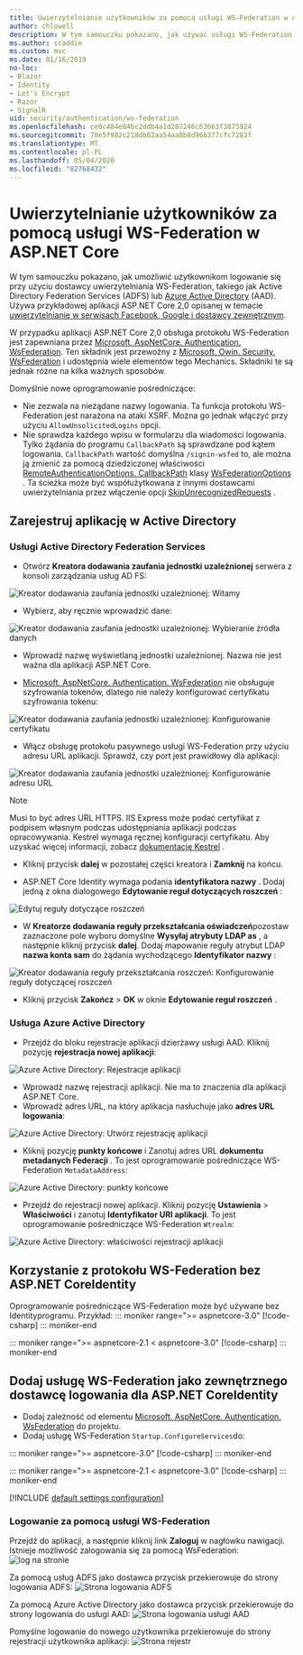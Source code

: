 ```yaml
---
title: Uwierzytelnianie użytkowników za pomocą usługi WS-Federation w ASP.NET Core
author: chlowell
description: W tym samouczku pokazano, jak używać usługi WS-Federation w aplikacji ASP.NET Core.
ms.author: scaddie
ms.custom: mvc
ms.date: 01/16/2019
no-loc:
- Blazor
- Identity
- Let's Encrypt
- Razor
- SignalR
uid: security/authentication/ws-federation
ms.openlocfilehash: ce0c484e84bc2ddb4a1d287246c63663f3875924
ms.sourcegitcommit: 70e5f982c218db82aa54aa8b8d96b377cfc7283f
ms.translationtype: MT
ms.contentlocale: pl-PL
ms.lasthandoff: 05/04/2020
ms.locfileid: "82768432"
---
```

# <a name="authenticate-users-with-ws-federation-in-aspnet-core"></a>Uwierzytelnianie użytkowników za pomocą usługi WS-Federation w ASP.NET Core

W tym samouczku pokazano, jak umożliwić użytkownikom logowanie się przy użyciu dostawcy uwierzytelniania WS-Federation, takiego jak Active Directory Federation Services (ADFS) lub [Azure Active Directory](/azure/active-directory/) (AAD). Używa przykładowej aplikacji ASP.NET Core 2,0 opisanej w temacie [uwierzytelnianie w serwisach Facebook, Google i dostawcy zewnętrznym](xref:security/authentication/social/index).

W przypadku aplikacji ASP.NET Core 2,0 obsługa protokołu WS-Federation jest zapewniana przez [Microsoft. AspNetCore. Authentication. WsFederation](https://www.nuget.org/packages/Microsoft.AspNetCore.Authentication.WsFederation). Ten składnik jest przewoźny z [Microsoft. Owin. Security. WsFederation](https://www.nuget.org/packages/Microsoft.Owin.Security.WsFederation) i udostępnia wiele elementów tego Mechanics. Składniki te są jednak różne na kilka ważnych sposobów.

Domyślnie nowe oprogramowanie pośredniczące:

* Nie zezwala na nieżądane nazwy logowania. Ta funkcja protokołu WS-Federation jest narażona na ataki XSRF. Można go jednak włączyć przy użyciu `AllowUnsolicitedLogins` opcji.
* Nie sprawdza każdego wpisu w formularzu dla wiadomości logowania. Tylko żądania do programu `CallbackPath` są sprawdzane pod kątem logowania. `CallbackPath` wartość domyślna `/signin-wsfed` to, ale można ją zmienić za pomocą dziedziczonej właściwości [RemoteAuthenticationOptions. CallbackPath](/dotnet/api/microsoft.aspnetcore.authentication.remoteauthenticationoptions.callbackpath) klasy [WsFederationOptions](/dotnet/api/microsoft.aspnetcore.authentication.wsfederation.wsfederationoptions) . Ta ścieżka może być współużytkowana z innymi dostawcami uwierzytelniania przez włączenie opcji [SkipUnrecognizedRequests](/dotnet/api/microsoft.aspnetcore.authentication.wsfederation.wsfederationoptions.skipunrecognizedrequests) .

## <a name="register-the-app-with-active-directory"></a>Zarejestruj aplikację w Active Directory

### <a name="active-directory-federation-services"></a>Usługi Active Directory Federation Services

* Otwórz **Kreatora dodawania zaufania jednostki uzależnionej** serwera z konsoli zarządzania usług AD FS:

![Kreator dodawania zaufania jednostki uzależnionej: Witamy](ws-federation/_static/AdfsAddTrust.png)

* Wybierz, aby ręcznie wprowadzić dane:

![Kreator dodawania zaufania jednostki uzależnionej: Wybieranie źródła danych](ws-federation/_static/AdfsSelectDataSource.png)

* Wprowadź nazwę wyświetlaną jednostki uzależnionej. Nazwa nie jest ważna dla aplikacji ASP.NET Core.

* [Microsoft. AspNetCore. Authentication. WsFederation](https://www.nuget.org/packages/Microsoft.AspNetCore.Authentication.WsFederation) nie obsługuje szyfrowania tokenów, dlatego nie należy konfigurować certyfikatu szyfrowania tokenu:

![Kreator dodawania zaufania jednostki uzależnionej: Konfigurowanie certyfikatu](ws-federation/_static/AdfsConfigureCert.png)

* Włącz obsługę protokołu pasywnego usługi WS-Federation przy użyciu adresu URL aplikacji. Sprawdź, czy port jest prawidłowy dla aplikacji:

![Kreator dodawania zaufania jednostki uzależnionej: Konfigurowanie adresu URL](ws-federation/_static/AdfsConfigureUrl.png)

> [!NOTE]
> Musi to być adres URL HTTPS. IIS Express może podać certyfikat z podpisem własnym podczas udostępniania aplikacji podczas opracowywania. Kestrel wymaga ręcznej konfiguracji certyfikatu. Aby uzyskać więcej informacji, zobacz [dokumentację Kestrel](xref:fundamentals/servers/kestrel) .

* Kliknij przycisk **dalej** w pozostałej części kreatora i **Zamknij** na końcu.

* ASP.NET Core Identity wymaga podania **identyfikatora nazwy** . Dodaj jedną z okna dialogowego **Edytowanie reguł dotyczących roszczeń** :

![Edytuj reguły dotyczące roszczeń](ws-federation/_static/EditClaimRules.png)

* W **Kreatorze dodawania reguły przekształcania oświadczeń**pozostaw zaznaczone pole wyboru domyślne **Wysyłaj atrybuty LDAP as** , a następnie kliknij przycisk **dalej**. Dodaj mapowanie reguły atrybut LDAP **nazwa konta sam** do żądania wychodzącego **Identyfikator nazwy** :

![Kreator dodawania reguły przekształcania roszczeń: Konfigurowanie reguły dotyczącej roszczeń](ws-federation/_static/AddTransformClaimRule.png)

* Kliknij przycisk **Zakończ** > **OK** w oknie **Edytowanie reguł roszczeń** .

### <a name="azure-active-directory"></a>Usługa Azure Active Directory

* Przejdź do bloku rejestracje aplikacji dzierżawy usługi AAD. Kliknij pozycję **rejestracja nowej aplikacji**:

![Azure Active Directory: Rejestracje aplikacji](ws-federation/_static/AadNewAppRegistration.png)

* Wprowadź nazwę rejestracji aplikacji. Nie ma to znaczenia dla aplikacji ASP.NET Core.
* Wprowadź adres URL, na który aplikacja nasłuchuje jako **adres URL logowania**:

![Azure Active Directory: Utwórz rejestrację aplikacji](ws-federation/_static/AadCreateAppRegistration.png)

* Kliknij pozycję **punkty końcowe** i Zanotuj adres URL **dokumentu metadanych Federacji** . To jest oprogramowanie pośredniczące WS-Federation `MetadataAddress`:

![Azure Active Directory: punkty końcowe](ws-federation/_static/AadFederationMetadataDocument.png)

* Przejdź do rejestracji nowej aplikacji. Kliknij pozycję **Ustawienia** > **Właściwości** i zanotuj **Identyfikator URI aplikacji**. To jest oprogramowanie pośredniczące WS-Federation `Wtrealm`:

![Azure Active Directory: właściwości rejestracji aplikacji](ws-federation/_static/AadAppIdUri.png)

## <a name="use-ws-federation-without-aspnet-core-identity"></a>Korzystanie z protokołu WS-Federation bez ASP.NET CoreIdentity

Oprogramowanie pośredniczące WS-Federation może być używane bez Identityprogramu. Przykład:
::: moniker range=">= aspnetcore-3.0"
[!code-csharp[](ws-federation/samples/StartupNon31.cs?name=snippet)]
::: moniker-end

::: moniker range=">= aspnetcore-2.1 < aspnetcore-3.0"
[!code-csharp[](ws-federation/samples/StartupNon21.cs?name=snippet)]
::: moniker-end

## <a name="add-ws-federation-as-an-external-login-provider-for-aspnet-core-identity"></a>Dodaj usługę WS-Federation jako zewnętrznego dostawcę logowania dla ASP.NET CoreIdentity

* Dodaj zależność od elementu [Microsoft. AspNetCore. Authentication. WsFederation](https://www.nuget.org/packages/Microsoft.AspNetCore.Authentication.WsFederation) do projektu.
* Dodaj usługę WS-Federation `Startup.ConfigureServices`do:

::: moniker range=">= aspnetcore-3.0"
[!code-csharp[](ws-federation/samples/Startup31.cs?name=snippet)]
::: moniker-end

::: moniker range=">= aspnetcore-2.1 < aspnetcore-3.0"
[!code-csharp[](ws-federation/samples/Startup21.cs?name=snippet)]
::: moniker-end

[!INCLUDE [default settings configuration](social/includes/default-settings.md)]

### <a name="log-in-with-ws-federation"></a>Logowanie za pomocą usługi WS-Federation

Przejdź do aplikacji, a następnie kliknij link **Zaloguj** w nagłówku nawigacji. Istnieje możliwość zalogowania się za pomocą WsFederation: ![log na stronie](ws-federation/_static/WsFederationButton.png)

Za pomocą usług ADFS jako dostawca przycisk przekierowuje do strony logowania ADFS: ![Strona logowania ADFS](ws-federation/_static/AdfsLoginPage.png)

Za pomocą Azure Active Directory jako dostawca przycisk przekierowuje do strony logowania do usługi AAD: ![Strona logowania usługi AAD](ws-federation/_static/AadSignIn.png)

Pomyślne logowanie do nowego użytkownika przekierowuje do strony rejestracji użytkownika aplikacji: ![Strona rejestr](ws-federation/_static/Register.png)